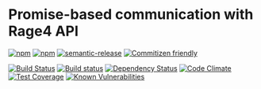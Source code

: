 # Promise-based communication with Rage4 API
[![npm](https://img.shields.io/npm/v/rage4service.svg?maxAge=2592000)](https://www.npmjs.com/package/rage4service)
[![npm](https://img.shields.io/npm/l/rage4service.svg?maxAge=2592000)](https://www.npmjs.com/package/rage4service)
[![semantic-release](https://img.shields.io/badge/%20%20%F0%9F%93%A6%F0%9F%9A%80-semantic--release-e10079.svg)](https://github.com/semantic-release/semantic-release)
[![Commitizen friendly](https://img.shields.io/badge/commitizen-friendly-brightgreen.svg)](http://commitizen.github.io/cz-cli/)

[![Build Status](https://travis-ci.org/proux/rage4service.svg?branch=master)](https://travis-ci.org/proux/rage4service)
[![Build status](https://ci.appveyor.com/api/projects/status/6pa6o5j87sc6f9ou/branch/master?svg=true)](https://ci.appveyor.com/project/nicolindemann/rage4service/branch/master)
[![Dependency Status](https://dependencyci.com/github/proux/rage4service/badge)](https://dependencyci.com/github/proux/rage4service)
[![Code Climate](https://codeclimate.com/github/proux/rage4service/badges/gpa.svg)](https://codeclimate.com/github/proux/rage4service)
[![Test Coverage](https://codeclimate.com/github/proux/rage4service/badges/coverage.svg)](https://codeclimate.com/github/proux/rage4service/coverage)
[![Known Vulnerabilities](https://snyk.io/test/npm/rage4service/badge.svg)](https://snyk.io/test/npm/rage4service)
